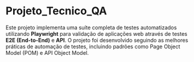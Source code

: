 # Projeto_Tecnico_QA
Este projeto implementa uma suíte completa de testes automatizados utilizando **Playwright** para validação de aplicações web através de testes **E2E (End-to-End)** e **API**. O projeto foi desenvolvido seguindo as melhores práticas de automação de testes, incluindo padrões como Page Object Model (POM) e API Object Model.
